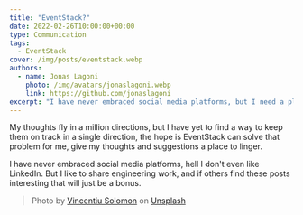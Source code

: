 ```yaml
---
title: "EventStack?"
date: 2022-02-26T10:00:00+00:00
type: Communication
tags:
  - EventStack
cover: /img/posts/eventstack.webp
authors:
  - name: Jonas Lagoni
    photo: /img/avatars/jonaslagoni.webp
    link: https://github.com/jonaslagoni
excerpt: "I have never embraced social media platforms, but I need a place where my thoughts can linger."
---
```


My thoughts fly in a million directions, but I have yet to find a way to keep them on track in a single direction, the hope is EventStack can solve that problem for me, give my thoughts and suggestions a place to linger.

I have never embraced social media platforms, hell I don't even like LinkedIn. But I like to share engineering work, and if others find these posts interesting that will just be a bonus.

> Photo by <a href="https://unsplash.com/@vincentiu?utm_source=unsplash&utm_medium=referral&utm_content=creditCopyText">Vincentiu Solomon</a> on <a href="https://unsplash.com/s/photos/complexity?utm_source=unsplash&utm_medium=referral&utm_content=creditCopyText">Unsplash</a>
  